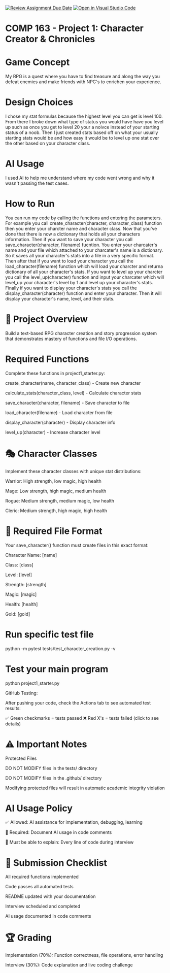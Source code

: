 [![Review Assignment Due Date](https://classroom.github.com/assets/deadline-readme-button-22041afd0340ce965d47ae6ef1cefeee28c7c493a6346c4f15d667ab976d596c.svg)](https://classroom.github.com/a/JTXl4WMa)
[![Open in Visual Studio Code](https://classroom.github.com/assets/open-in-vscode-2e0aaae1b6195c2367325f4f02e2d04e9abb55f0b24a779b69b11b9e10269abc.svg)](https://classroom.github.com/online_ide?assignment_repo_id=21325173&assignment_repo_type=AssignmentRepo)
# COMP 163 - Project 1: Character Creator & Chronicles

# Game Concept
My RPG is a quest where you have to find treasure and along the way you defeat enemies and make friends with NPC's to enrichen your experience. 
 
# Design Choices
I chose my stat formulas because the highest level you can get is level 100. From there I broke down what type of status you would have have you level up such as once you get to level 20 your a noivce instead of your starting status of a noob. Then I just created stats based off on what your usually starting stats would be and how easy it would be to level up one stat over the other based on your character class. 
 
# AI Usage
I used AI to help me understand where my code went wrong and why it wasn't passing the test cases. 
 
# How to Run
You can run my code by calling the functions and entering the parameters. For example you call create_character(character, character_class) function then you enter your charcter name and character class. Now that you've done that there is now a dictionary that holds all your characters information. Then if you want to save your character you call save_character(character, filename) fucntion. You enter your charcater's name and your file which attached to your charcater's name is a dictionary. So it saves all your character's stats into a file in a very specific format. Then after that if you want to load your character you call the load_character(filename) function which will load your charcter and returna dictionary of all your character's stats. If you want to level up your charcter you call the level_up(character) function and input your charcater which will level_up your character's level by 1 and level up your character's stats. Finally if you want to display your character's stats you call the display_character(character) function and enter your character. Then it will display your character's name, level, and their stats. 
 
# 🎯 Project Overview

Build a text-based RPG character creation and story progression system that demonstrates mastery of functions and file I/O operations.

# Required Functions 
Complete these functions in project1_starter.py:

create_character(name, character_class) - Create new character

calculate_stats(character_class, level) - Calculate character stats

save_character(character, filename) - Save character to file

load_character(filename) - Load character from file

display_character(character) - Display character info

level_up(character) - Increase character level

# 🎭 Character Classes
Implement these character classes with unique stat distributions:


Warrior: High strength, low magic, high health

Mage: Low strength, high magic, medium health

Rogue: Medium strength, medium magic, low health

Cleric: Medium strength, high magic, high health

# 📁 Required File Format
Your save_character() function must create files in this exact format:

Character Name: [name]

Class: [class]

Level: [level]

Strength: [strength]

Magic: [magic]

Health: [health]

Gold: [gold]


# Run specific test file
python -m pytest tests/test_character_creation.py -v

# Test your main program
python project1_starter.py

GitHub Testing:

After pushing your code, check the Actions tab to see automated test results:

✅ Green checkmarks = tests passed
❌ Red X's = tests failed (click to see details)

# ⚠️ Important Notes
Protected Files

DO NOT MODIFY files in the tests/ directory

DO NOT MODIFY files in the .github/ directory

Modifying protected files will result in automatic academic integrity violation

# AI Usage Policy

✅ Allowed: AI assistance for implementation, debugging, learning

📝 Required: Document AI usage in code comments

🎯 Must be able to explain: Every line of code during interview

# 📝 Submission Checklist

 All required functions implemented
 
 Code passes all automated tests
 
 README updated with your documentation
 
 Interview scheduled and completed
 
 AI usage documented in code comments

# 🏆 Grading

Implementation (70%): Function correctness, file operations, error handling

Interview (30%): Code explanation and live coding challenge
